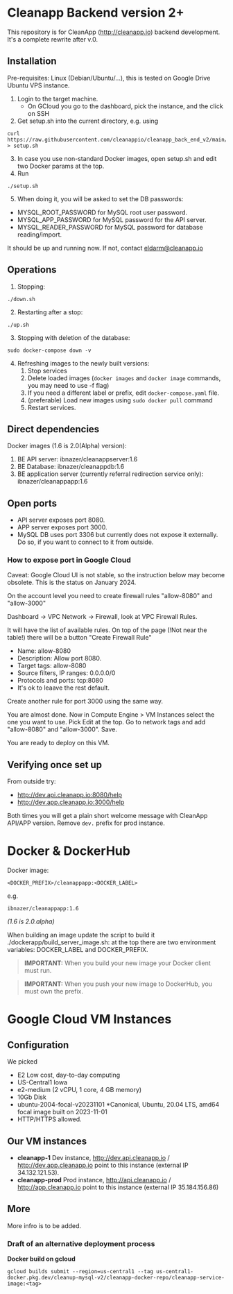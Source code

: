 # Cleanapp Backend version 2+

This repository is for CleanApp (http://cleanapp.io) backend development.
It's a complete rewrite after v.0.

## Installation

Pre-requisites: Linux (Debian/Ubuntu/...), this is tested on Google Drive Ubuntu VPS instance.

1. Login to the target machine.
   * On GCloud you go to the dashboard, pick the instance, and the click on SSH
1. Get setup.sh into the current directory, e.g. using
```shell
curl https://raw.githubusercontent.com/cleanappio/cleanapp_back_end_v2/main/setup/setup.sh > setup.sh
```
3. In case you use non-standard Docker images, open setup.sh and edit two Docker params at the top.
4. Run
```
./setup.sh
```
5. When doing it, you will be asked to set the DB passwords:

* MYSQL_ROOT_PASSWORD for MySQL root user password.
* MYSQL_APP_PASSWORD for MySQL password for the API server.
* MYSQL_READER_PASSWORD for MySQL password for database reading/import.

It should be up and running now. If not, contact eldarm@cleanapp.io

## Operations

1. Stopping:
```
./down.sh
```
2. Restarting after a stop:
```
./up.sh
```
3. Stopping with deletion of the database:
```
sudo docker-compose down -v
```
4. Refreshing images to the newly built versions:
    1. Stop services
    2. Delete loaded images (```docker images``` and ```docker image``` commands, you may need to use -f flag)
    3. If you need a different label or prefix, edit ```docker-compose.yaml``` file.
    4. (preferable) Load new images using ```sudo docker pull``` command
    5. Restart services.

## Direct dependencies

Docker images (1.6 is 2.0(Alpha) version):
1. BE API server: ibnazer/cleanappserver:1.6
2. BE Database: ibnazer/cleanappdb:1.6
3. BE application server (currently referral redirection service only): ibnazer/cleanappapp:1.6

## Open ports

* API server exposes port 8080.
* APP server exposes port 3000.
* MySQL DB uses port 3306 but currently does not expose it externally. Do so,
if you want to connect to it from outside.

### How to expose port in Google Cloud

Caveat: Google Cloud UI is not stable, so the instruction below may become obsolete. This is the status on January 2024.

On the account level you need to create firewall rules "allow-8080" and "allow-3000"

Dashboard -> VPC Network -> Firewall, look at VPC Firewall Rules.

It will have the list of available rules.
On top of the page (!Not near the table!) there will be a button "Create Firewall Rule"

- Name: allow-8080
- Description: Allow port 8080.
- Target tags: allow-8080
- Source filters, IP ranges: 0.0.0.0/0
- Protocols and ports: tcp:8080
- It's ok to leaave the rest default.

Create another rule for port 3000 using the same way.

You are almost done. Now in Compute Engine > VM Instances select the one you want to use. Pick Edit at the top. Go to network tags and add "allow-8080" and "allow-3000". Save. 

You are ready to deploy on this VM.

## Verifying once set up

From outside try:
- http://dev.api.cleanapp.io:8080/help
- http://dev.app.cleanapp.io:3000/help

Both times you will get a plain short welcome message with CleanApp API/APP version. Remove ```dev.``` prefix for prod instance.

# Docker & DockerHub

Docker image:
```
<DOCKER_PREFIX>/cleanappapp:<DOCKER_LABEL>
```
e.g.
```
ibnazer/cleanappapp:1.6
```
*(1.6 is 2.0.alpha)*

When building an image update the script to build it ./dockerapp/build_server_image.sh: at the top there are two environment
variables: DOCKER_LABEL and DOCKER_PREFIX.

> **IMPORTANT:** When you build your new image your Docker client must run.

> **IMPORTANT:** When you push your new image to DockerHub, you must own the prefix.

# Google Cloud VM Instances

## Configuration
We picked

* E2 Low cost, day-to-day computing
* US-Central1 Iowa
* e2-medium (2 vCPU, 1 core, 4 GB memory)
* 10Gb Disk
* ubuntu-2004-focal-v20231101
  *Canonical, Ubuntu, 20.04 LTS, amd64 focal image built on 2023-11-01
* HTTP/HTTPS allowed.

## Our VM instances

* **cleanapp-1** Dev instance, http://dev.api.cleanapp.io / http://dev.app.cleanapp.io point to this instance (external IP 34.132.121.53).
* **cleanapp-prod** Prod instance, http://api.cleanapp.io / http://app.cleanapp.io point to this instance (external IP 35.184.156.86)

## More

More infro is to be added.

### Draft of an alternative deployment process

**Docker build on gcloud**

```
gcloud builds submit --region=us-central1 --tag us-central1-docker.pkg.dev/cleanup-mysql-v2/cleanapp-docker-repo/cleanapp-service-image:<tag>
```